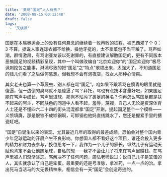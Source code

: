 ```yaml
---
title: '臭骂“国足”人人有责？'
date: '2008-08-15 00:12:48'
draft: false
tags:
  - '叉烧派'
---
```


国足在本届奥运会上的没有任何悬念的继续着一败再败的征程，被巴西灌了个 0：3 不算，据说人家连球衣都不给换，操他牙挺的，太不拿菜包不当干粮了。骂声如潮，群情激昂，有骂谢亚龙该以死谢罪的，有直接建议解散国足的，更有不同版本恶搞国足的视频精彩呈现，其中一个叫做改编自“北京欢迎你”的“国足欢迎你”极尽讽刺挖苦之能事，淋漓尽致的把“国足”之“特点”歌颂出来，太强大了。不知道国足的贱儿们看了之后做何感想。但我想不会有泡夜店，找女人那种心情爽。

其实老夫也算一个草履虫，别人都在骂“国足”，咱如果不跟着骂在愤青的眼里就是傻逼，但一边倒的臭骂就不是傻逼了骂？拜托，骂也有点技术含量好吧，如果国足能在骂声中成长，骂声里进球，那岂不玷污了裹足的英名？你再怎么骂国足都是扶不起来的阿斗，不同肤色的同道中人看不起，羞辱，蔑视，自己人无论是资深体育人士还是不懂四六二十四的街头混混都拿“国足”开涮，提起国足整个一个模样——义愤填膺，那是恨铁不成邯钢啊，可邯钢也他妈直线跳水了，您还是握紧手里的搪瓷缸吧。

“国足”自诞生以来的表现，尤其最近几年的取得的最差成绩，恐怕会对整个国内青少年足球运动的开展产生不良影响。你想国人都不看好这个项目，谁还会投入更多的精力和财力去参与，换位思考一下，我作为一个儿子的家长，纵然儿子有运动天赋也肯定不会让他踢足球，自私的想——我才不会让儿子将来在骂声里赚钱，在骂声里被人们渐渐淡忘。骂解决不了任何问题，周弘老师说过：说自己儿子是笨蛋的人，其实就承认了自己是笨蛋。最重要的还是号准脉，拿准药，一点一点的治。拿出死马当活马的大无畏精神来，相信会有一天“国足”会创造奇迹的。
